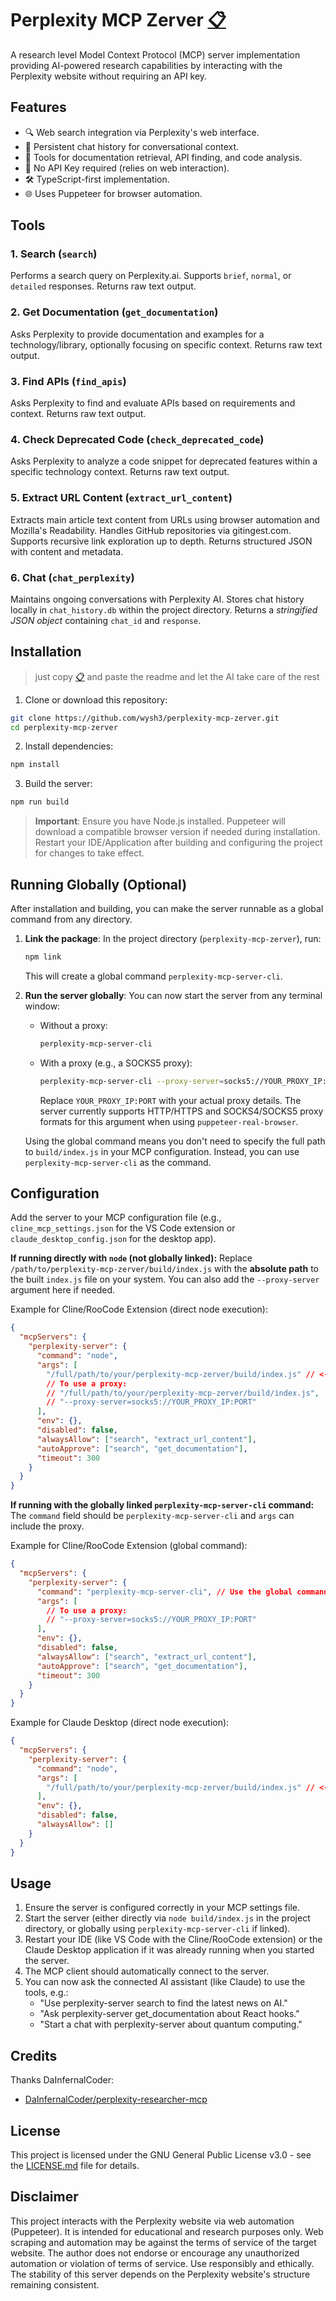 # Perplexity MCP Zerver <a href="https://raw.githubusercontent.com/wysh3/perplexity-mcp-zerver/main/README.md" title="Copy Full README Content (opens raw file view)">📋</a>

A research level Model Context Protocol (MCP) server implementation providing AI-powered research capabilities by interacting with the Perplexity website without requiring an API key.

## Features
- 🔍 Web search integration via Perplexity's web interface.
- 💬 Persistent chat history for conversational context.
- 📄 Tools for documentation retrieval, API finding, and code analysis.
- 🚫 No API Key required (relies on web interaction).
- 🛠️ TypeScript-first implementation.
- 🌐 Uses Puppeteer for browser automation.

## Tools

### 1. Search (`search`)
Performs a search query on Perplexity.ai. Supports `brief`, `normal`, or `detailed` responses. Returns raw text output.

### 2. Get Documentation (`get_documentation`)
Asks Perplexity to provide documentation and examples for a technology/library, optionally focusing on specific context. Returns raw text output.

### 3. Find APIs (`find_apis`)
Asks Perplexity to find and evaluate APIs based on requirements and context. Returns raw text output.

### 4. Check Deprecated Code (`check_deprecated_code`)
Asks Perplexity to analyze a code snippet for deprecated features within a specific technology context. Returns raw text output.

### 5. Extract URL Content (`extract_url_content`)
Extracts main article text content from URLs using browser automation and Mozilla's Readability. Handles GitHub repositories via gitingest.com. Supports recursive link exploration up to depth. Returns structured JSON with content and metadata.

### 6. Chat (`chat_perplexity`)
Maintains ongoing conversations with Perplexity AI. Stores chat history locally in `chat_history.db` within the project directory. Returns a *stringified JSON object* containing `chat_id` and `response`.

## Installation
> just copy <a href="https://raw.githubusercontent.com/wysh3/perplexity-mcp-zerver/main/README.md" title="Copy Full README Content (opens raw file view)">📋</a> and paste the readme and let the AI take care of the rest
1. Clone or download this repository:
```bash
git clone https://github.com/wysh3/perplexity-mcp-zerver.git
cd perplexity-mcp-zerver
```

2. Install dependencies:
```bash
npm install
```

3. Build the server:
```bash
npm run build
```

> **Important**: Ensure you have Node.js installed. Puppeteer will download a compatible browser version if needed during installation. Restart your IDE/Application after building and configuring the project for changes to take effect.

## Running Globally (Optional)

After installation and building, you can make the server runnable as a global command from any directory.

1.  **Link the package**: In the project directory (`perplexity-mcp-zerver`), run:
    ```bash
    npm link
    ```
    This will create a global command `perplexity-mcp-server-cli`.

2.  **Run the server globally**: You can now start the server from any terminal window:
    *   Without a proxy:
        ```bash
        perplexity-mcp-server-cli
        ```
    *   With a proxy (e.g., a SOCKS5 proxy):
        ```bash
        perplexity-mcp-server-cli --proxy-server=socks5://YOUR_PROXY_IP:PORT
        ```
        Replace `YOUR_PROXY_IP:PORT` with your actual proxy details. The server currently supports HTTP/HTTPS and SOCKS4/SOCKS5 proxy formats for this argument when using `puppeteer-real-browser`.

    Using the global command means you don't need to specify the full path to `build/index.js` in your MCP configuration. Instead, you can use `perplexity-mcp-server-cli` as the command.

## Configuration

Add the server to your MCP configuration file (e.g., `cline_mcp_settings.json` for the VS Code extension or `claude_desktop_config.json` for the desktop app).

**If running directly with `node` (not globally linked):**
Replace `/path/to/perplexity-mcp-zerver/build/index.js` with the **absolute path** to the built `index.js` file on your system.
You can also add the `--proxy-server` argument here if needed.

Example for Cline/RooCode Extension (direct node execution):
```json
{
  "mcpServers": {
    "perplexity-server": {
      "command": "node",
      "args": [
        "/full/path/to/your/perplexity-mcp-zerver/build/index.js" // <-- Replace this path!
        // To use a proxy:
        // "/full/path/to/your/perplexity-mcp-zerver/build/index.js",
        // "--proxy-server=socks5://YOUR_PROXY_IP:PORT" 
      ],
      "env": {},
      "disabled": false,
      "alwaysAllow": ["search", "extract_url_content"],
      "autoApprove": ["search", "get_documentation"],
      "timeout": 300
    }
  }
}
```

**If running with the globally linked `perplexity-mcp-server-cli` command:**
The `command` field should be `perplexity-mcp-server-cli` and `args` can include the proxy.

Example for Cline/RooCode Extension (global command):
```json
{
  "mcpServers": {
    "perplexity-server": {
      "command": "perplexity-mcp-server-cli", // Use the global command
      "args": [
        // To use a proxy:
        // "--proxy-server=socks5://YOUR_PROXY_IP:PORT" 
      ],
      "env": {},
      "disabled": false,
      "alwaysAllow": ["search", "extract_url_content"],
      "autoApprove": ["search", "get_documentation"],
      "timeout": 300
    }
  }
}
```

Example for Claude Desktop (direct node execution):
```json
{
  "mcpServers": {
    "perplexity-server": {
      "command": "node",
      "args": [
        "/full/path/to/your/perplexity-mcp-zerver/build/index.js" // <-- Replace this path!
      ],
      "env": {},
      "disabled": false,
      "alwaysAllow": []
    }
  }
}
```

## Usage

1.  Ensure the server is configured correctly in your MCP settings file.
2.  Start the server (either directly via `node build/index.js` in the project directory, or globally using `perplexity-mcp-server-cli` if linked).
3.  Restart your IDE (like VS Code with the Cline/RooCode extension) or the Claude Desktop application if it was already running when you started the server.
4.  The MCP client should automatically connect to the server.
5.  You can now ask the connected AI assistant (like Claude) to use the tools, e.g.:
    *   "Use perplexity-server search to find the latest news on AI."
    *   "Ask perplexity-server get_documentation about React hooks."
    *   "Start a chat with perplexity-server about quantum computing."

## Credits

Thanks DaInfernalCoder:
- [DaInfernalCoder/perplexity-researcher-mcp](https://github.com/DaInfernalCoder/perplexity-researcher-mcp)


## License

This project is licensed under the GNU General Public License v3.0 - see the [LICENSE.md](LICENSE) file for details.

## Disclaimer

This project interacts with the Perplexity website via web automation (Puppeteer). It is intended for educational and research purposes only. Web scraping and automation may be against the terms of service of the target website. The author does not endorse or encourage any unauthorized automation or violation of terms of service. Use responsibly and ethically. The stability of this server depends on the Perplexity website's structure remaining consistent.
